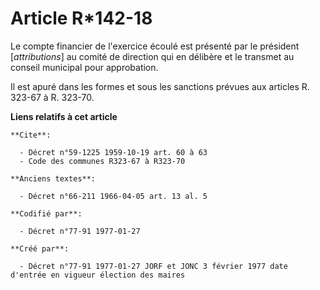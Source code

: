 # Article R*142-18

Le compte financier de l'exercice écoulé est présenté par le président [*attributions*] au comité de direction qui en
délibère et le transmet au conseil municipal pour approbation. 

Il est apuré dans les formes et sous les sanctions prévues aux articles R. 323-67 à R. 323-70.

**Liens relatifs à cet article**

	**Cite**:

	  - Décret n°59-1225 1959-10-19 art. 60 à 63
	  - Code des communes R323-67 à R323-70

	**Anciens textes**:

	  - Décret n°66-211 1966-04-05 art. 13 al. 5

	**Codifié par**:

	  - Décret n°77-91 1977-01-27

	**Créé par**:

	  - Décret n°77-91 1977-01-27 JORF et JONC 3 février 1977 date d'entrée en vigueur élection des maires
